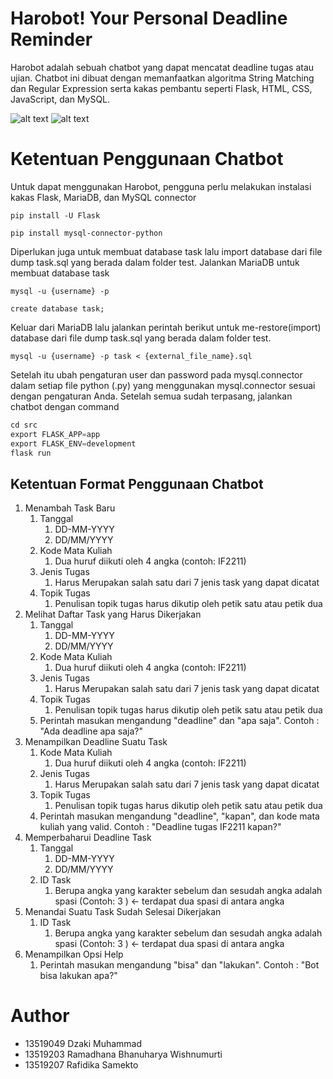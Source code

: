 # Harobot! Your Personal Deadline Reminder
Harobot adalah sebuah chatbot yang dapat mencatat deadline tugas atau ujian. Chatbot ini dibuat dengan memanfaatkan algoritma
String Matching dan Regular Expression serta kakas pembantu seperti Flask, HTML, CSS, JavaScript, dan MySQL. 

![alt text](https://i.ibb.co/VWp3qzw/message-Image-1619684164468.jpg)
![alt text](https://i.ibb.co/7XRrD1k/message-Image-1619684247160.jpg)
# Ketentuan Penggunaan Chatbot
Untuk dapat menggunakan Harobot, pengguna perlu melakukan instalasi kakas Flask, MariaDB, dan MySQL connector
```Shell
pip install -U Flask
```
```Shell
pip install mysql-connector-python
```
Diperlukan juga untuk membuat database task lalu import database dari file dump task.sql yang berada dalam folder test.
Jalankan MariaDB untuk membuat database task
```Shell
mysql -u {username} -p

create database task;
```
Keluar dari MariaDB lalu jalankan perintah berikut untuk me-restore(import) database dari file dump task.sql yang berada dalam folder test.
```Shell
mysql -u {username} -p task < {external_file_name}.sql
```
Setelah itu ubah pengaturan user dan password pada mysql.connector dalam setiap file python (.py) yang menggunakan mysql.connector sesuai dengan pengaturan Anda.
Setelah semua sudah terpasang, jalankan chatbot dengan command
```python
cd src
export FLASK_APP=app
export FLASK_ENV=development
flask run
```

## Ketentuan Format Penggunaan Chatbot
1. Menambah Task Baru
   1. Tanggal
      1. DD-MM-YYYY
      2. DD/MM/YYYY
   2. Kode Mata Kuliah
      1. Dua huruf diikuti oleh 4 angka (contoh: IF2211)
   3. Jenis Tugas
      1. Harus Merupakan salah satu dari 7 jenis task yang dapat dicatat
   4. Topik Tugas
      1. Penulisan topik tugas harus dikutip oleh petik satu atau petik dua
2. Melihat Daftar Task yang Harus Dikerjakan
   1. Tanggal
      1. DD-MM-YYYY
      2. DD/MM/YYYY
   2. Kode Mata Kuliah
      1. Dua huruf diikuti oleh 4 angka (contoh: IF2211)
   3. Jenis Tugas
      1. Harus Merupakan salah satu dari 7 jenis task yang dapat dicatat
   4. Topik Tugas
      1. Penulisan topik tugas harus dikutip oleh petik satu atau petik dua
   5. Perintah masukan mengandung "deadline" dan "apa saja". Contoh : "Ada deadline apa saja?"
3. Menampilkan Deadline Suatu Task
   1. Kode Mata Kuliah
      1. Dua huruf diikuti oleh 4 angka (contoh: IF2211)
   2. Jenis Tugas
      1. Harus Merupakan salah satu dari 7 jenis task yang dapat dicatat
   3. Topik Tugas
      1. Penulisan topik tugas harus dikutip oleh petik satu atau petik dua
   4. Perintah masukan mengandung "deadline", "kapan", dan kode mata kuliah yang valid. Contoh : "Deadline tugas IF2211 kapan?"
4. Memperbaharui Deadline Task
   1. Tanggal
      1. DD-MM-YYYY
      2. DD/MM/YYYY
   2. ID Task
      1. Berupa angka yang karakter sebelum dan sesudah angka adalah spasi (Contoh: 3 ) <- terdapat dua spasi di antara angka
5. Menandai Suatu Task Sudah Selesai Dikerjakan
   1. ID Task
      1. Berupa angka yang karakter sebelum dan sesudah angka adalah spasi (Contoh: 3 ) <- terdapat dua spasi di antara angka
6. Menampilkan Opsi Help
   1. Perintah masukan mengandung "bisa" dan "lakukan". Contoh : "Bot bisa lakukan apa?"

# Author

* 13519049 Dzaki Muhammad
* 13519203 Ramadhana Bhanuharya Wishnumurti
* 13519207 Rafidika Samekto
